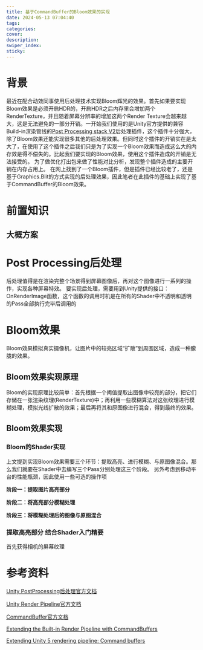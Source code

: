 ```yaml
---
title: 基于CommandBuffer的Bloom效果的实现
date: 2024-05-13 07:04:40
tags:
categories:
cover:
description:
swiper_index:
sticky:
---
```


# 背景

最近在配合动效同事使用后处理技术实现Bloom辉光的效果。首先如果要实现Bloom效果是必须开启HDR的，开启HDR之后内存里会增加两个RenderTexture，并且随着屏幕分辨率的增加这两个Render Texture会越来越大，这是无法避免的一部分开销。一开始我们使用的是Unity官方提供的兼容Build-in渲染管线的[Post Processing stack V2](https://docs.unity3d.com/Packages/com.unity.postprocessing@3.4/manual/index.html)后处理插件，这个插件十分强大，除了Bloom效果还能实现很多其他的后处理效果。但同时这个插件的开销实在是太大了，在使用了这个插件之后我们只是为了实现一个Bloom效果而造成这么大的内存效是得不偿失的。比起我们要实现的Bloom效果，使用这个插件造成的开销是无法接受的。
为了做优化打出包来做了性能对比分析，发现整个插件造成的主要开销在内存占用上。
在网上找到了一个Bloom插件，但是插件已经比较老了，还是基于Graphics.Blit的方式实现的后处理效果，因此笔者在此插件的基础上实现了基于CommandBuffer的Bloom效果。

# 前置知识

## 大概方案

# Post Processing后处理

后处理值得是在渲染完整个场景得到屏幕图像后，再对这个图像进行一系列的操作，实现各种屏幕特效。
要实现后处理，需要用到Unity提供的接口：OnRenderImage函数，这个函数的调用时机是在所有的Shader中不透明和透明的Pass全部执行完毕后调用的

# Bloom效果

Bloom效果模拟真实摄像机，让图片中的较亮区域“扩散”到周围区域，造成一种朦胧的效果。

## Bloom效果实现原理

Bloom的实现原理比较简单：首先根据一个阈值提取出图像中较亮的部分，把它们存储在一张渲染纹理(RenderTexture)中；再利用一些模糊算法对这张纹理进行模糊处理，模拟光线扩散的效果；最后再将其和原图像进行混合，得到最终的效果。

## Bloom效果实现

### Bloom的Shader实现

上文提到实现Bloom效果需要三个环节：提取高亮、进行模糊、与原图像混合。那么我们就要在Shader中去编写三个Pass分别处理这三个阶段。
另外考虑到移动平台的性能瓶颈，因此使用一些可选的操作项

**阶段一：提取图片高亮部分**



**阶段二：将高亮部分模糊处理**



**阶段三：将模糊处理后的图像与原图混合**



### 提取高亮部分 结合Shader入门精要


首先获得相机的屏幕纹理









# 参考资料
[Unity PostProcessing后处理官方文档]()

[Unity Render Pipeline官方文档](https://docs.unity3d.com/Manual/render-pipelines-overview.html)

[CommandBuffer官方文档](https://docs.unity3d.com/ScriptReference/Rendering.CommandBuffer.html)

[Extending the Built-in Render Pipeline with CommandBuffers](https://docs.unity3d.com/Manual/GraphicsCommandBuffers.html)

[Extending Unity 5 rendering pipeline: Command buffers](https://blog.unity.com/engine-platform/extending-unity-5-rendering-pipeline-command-buffers)